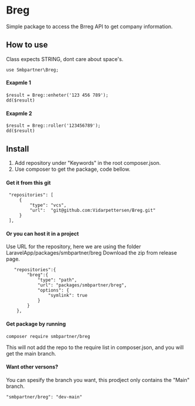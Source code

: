 # Breg
Simple package to access the Brreg API to get company information.
  
  
## How to use
Class expects STRING, dont care about space's.  

```
use Smbpartner\Breg;
```

#### Exapmle 1
```
$result = Breg::enheter('123 456 789');
dd($result)
```
#### Exapmle 2
```
$result = Breg::roller('123456789');
dd($result)
```


## Install
1. Add repository under "Keywords" in the root composer.json. 
2. Use composer to get the package, code bellow.
  
#### Get it from this git
```
 "repositories": [
     {
         "type": "vcs",
         "url":  "git@github.com:Vidarpettersen/Breg.git"
     }
 ],
```
#### Or you can host it in a project  
Use URL for the repository, here we are using the folder LaravelApp/packages/smbpartner/breg 
Download the zip from release page.  
```
   "repositories":{
        "breg":{
            "type": "path",
            "url": "packages/smbpartner/breg",
            "options": {
                "symlink": true
            }
        }
    },
```

#### Get package by running
```
composer require smbpartner/breg
```
This will not add the repo to the require list in composer.json, and you will get the main branch.

#### Want other versons?
You can spesify the branch you want, this prodject only contains the "Main" branch.
```
"smbpartner/breg": "dev-main"
```


